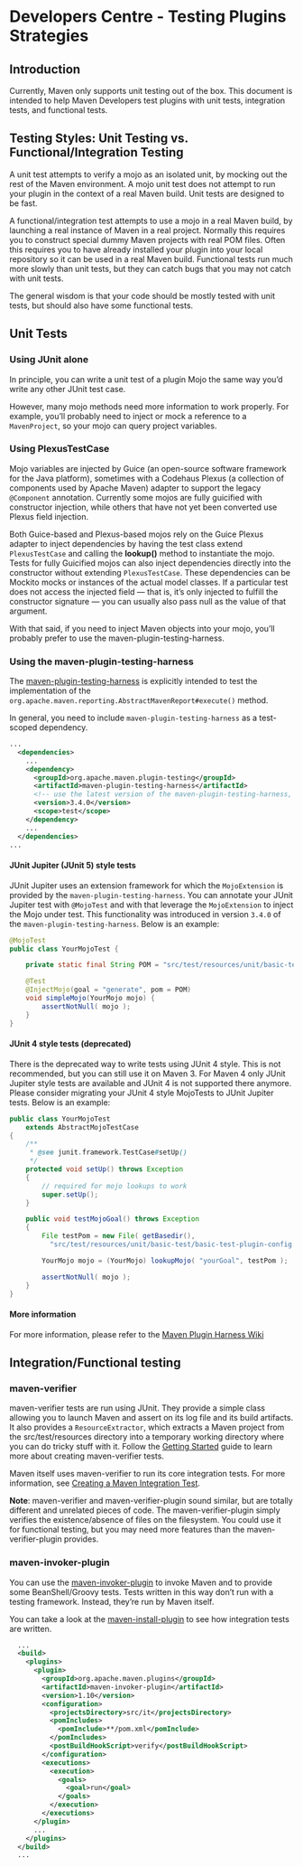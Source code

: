 <!--
Licensed to the Apache Software Foundation (ASF) under one
or more contributor license agreements.  See the NOTICE file
distributed with this work for additional information
regarding copyright ownership.  The ASF licenses this file
to you under the Apache License, Version 2.0 (the
"License"); you may not use this file except in compliance
with the License.  You may obtain a copy of the License at

    http://www.apache.org/licenses/LICENSE-2.0

Unless required by applicable law or agreed to in writing,
software distributed under the License is distributed on an
"AS IS" BASIS, WITHOUT WARRANTIES OR CONDITIONS OF ANY
KIND, either express or implied.  See the License for the
specific language governing permissions and limitations
under the License.
-->
# Developers Centre - Testing Plugins Strategies

## Introduction

Currently, Maven only supports unit testing out of the box.
This document is intended to help Maven Developers test plugins with unit tests, integration tests, and functional tests.

## Testing Styles: Unit Testing vs. Functional/Integration Testing

A unit test attempts to verify a mojo as an isolated unit, by mocking out the rest of the Maven environment.
A mojo unit test does not attempt to run your plugin in the context of a real Maven build. Unit tests are designed to be fast.

A functional/integration test attempts to use a mojo in a real Maven build, by launching a real instance of Maven in a real project.
Normally this requires you to construct special dummy Maven projects with real POM files.
Often this requires you to have already installed your plugin into your local repository so it can be used in a real Maven build.
Functional tests run much more slowly than unit tests, but they can catch bugs that you may not catch with unit tests.

The general wisdom is that your code should be mostly tested with unit tests, but should also have some functional tests.

## Unit Tests

### Using JUnit alone

In principle, you can write a unit test of a plugin Mojo the same way you’d write any other JUnit test case.

However, many mojo methods need more information to work properly.
For example, you’ll probably need to inject or mock a reference to a `MavenProject`, so your mojo can query project variables.

### Using PlexusTestCase

Mojo variables are injected by Guice (an open-source software framework for the Java platform), sometimes with a Codehaus Plexus (a collection of components used by Apache Maven) adapter to support the legacy `@Component` annotation. 
Currently some mojos are fully guicified with constructor injection, while others that have not yet been converted use Plexus field injection.

Both Guice-based and Plexus-based mojos rely on the Guice Plexus adapter to inject dependencies by having the test class extend `PlexusTestCase` and calling the **lookup()** method to instantiate the mojo.
Tests for fully Guicified mojos can also inject dependencies directly into the constructor without extending `PlexusTestCase`.
These dependencies can be Mockito mocks or instances of the actual model classes.
If a particular test does not access the injected field — that is, it’s only injected to fulfill the constructor signature — you can usually also pass null as the value of that argument. 

With that said, if you need to inject Maven objects into your mojo, you’ll probably prefer to use the maven-plugin-testing-harness.

### Using the maven-plugin-testing-harness

The [maven-plugin-testing-harness](/plugin-testing/maven-plugin-testing-harness/) is explicitly intended to test the implementation of the `org.apache.maven.reporting.AbstractMavenReport#execute()` method.

In general, you need to include `maven-plugin-testing-harness` as a test-scoped dependency.

```xml
...
  <dependencies>
    ...
    <dependency>
      <groupId>org.apache.maven.plugin-testing</groupId>
      <artifactId>maven-plugin-testing-harness</artifactId>
      <!-- use the latest version of the maven-plugin-testing-harness, >= 3.4.0 -->
      <version>3.4.0</version>
      <scope>test</scope>
    </dependency>
    ...
  </dependencies>
...
```

#### JUnit Jupiter (JUnit 5) style tests

JUnit Jupiter uses an extension framework for which the `MojoExtension` is provided by the `maven-plugin-testing-harness`. 
You can annotate your JUnit Jupiter test with `@MojoTest` and with that leverage the `MojoExtension` to inject the Mojo under test.
This functionality was introduced in version `3.4.0` of the `maven-plugin-testing-harness`.
Below is an example:

```java
@MojoTest
public class YourMojoTest {

    private static final String POM = "src/test/resources/unit/basic-test/basic-test-plugin-config.xml";

    @Test
    @InjectMojo(goal = "generate", pom = POM)
    void simpleMojo(YourMojo mojo) {
        assertNotNull( mojo );
    }
}
```

#### JUnit 4 style tests (deprecated)
There is the deprecated way to write tests using JUnit 4 style. 
This is not recommended, but you can still use it on Maven 3. 
For Maven 4 only JUnit Jupiter style tests are available and JUnit 4 is not supported there anymore.
Please consider migrating your JUnit 4 style MojoTests to JUnit Jupiter tests.
Below is an example:

```java
public class YourMojoTest
    extends AbstractMojoTestCase
{
    /**
     * @see junit.framework.TestCase#setUp()
     */
    protected void setUp() throws Exception
    {
        // required for mojo lookups to work
        super.setUp();
    }

    public void testMojoGoal() throws Exception
    {
        File testPom = new File( getBasedir(),
          "src/test/resources/unit/basic-test/basic-test-plugin-config.xml" );

        YourMojo mojo = (YourMojo) lookupMojo( "yourGoal", testPom );

        assertNotNull( mojo );
    }
}
```

#### More information
For more information, please refer to the [Maven Plugin Harness Wiki](https://cwiki.apache.org/confluence/display/MAVENOLD/Maven+Plugin+Harness)

## Integration/Functional testing

### maven-verifier

maven-verifier tests are run using JUnit.
They provide a simple class allowing you to launch Maven and assert on its log file and its build artifacts.
It also provides a `ResourceExtractor`, which extracts a Maven project from the src/test/resources directory into a temporary working directory where you can do tricky stuff with it.
Follow the [Getting Started](/shared/maven-verifier/getting-started.html) guide to learn more about creating maven-verifier tests.

Maven itself uses maven-verifier to run its core integration tests.
For more information, see [Creating a Maven Integration Test](https://cwiki.apache.org/confluence/display/MAVEN/Creating+a+Maven+Integration+Test).

**Note**: maven-verifier and maven-verifier-plugin sound similar, but are totally different and unrelated pieces of code.
The maven-verifier-plugin simply verifies the existence/absence of files on the filesystem.
You could use it for functional testing, but you may need more features than the maven-verifier-plugin provides.

### maven-invoker-plugin

You can use the [maven-invoker-plugin](https://maven.apache.org/plugins/maven-invoker-plugin/) to invoke Maven and to provide some BeanShell/Groovy tests.
Tests written in this way don’t run with a testing framework.
Instead, they’re run by Maven itself.

You can take a look at the [maven-install-plugin](https://github.com/apache/maven-install-plugin/tree/master/src/it) to see how integration tests are written.

```xml
  ...
  <build>
    <plugins>
      <plugin>
        <groupId>org.apache.maven.plugins</groupId>
        <artifactId>maven-invoker-plugin</artifactId>
        <version>1.10</version>
        <configuration>
          <projectsDirectory>src/it</projectsDirectory>
          <pomIncludes>
            <pomInclude>**/pom.xml</pomInclude>
          </pomIncludes>
          <postBuildHookScript>verify</postBuildHookScript>
        </configuration>
        <executions>
          <execution>
            <goals>
              <goal>run</goal>
            </goals>
          </execution>
        </executions>
      </plugin>
      ...
    </plugins>
  </build>
  ...
```

